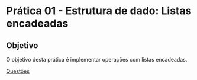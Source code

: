 # Prática 01 - Estrutura de dado: Listas encadeadas

## Objetivo

O objetivo desta prática é implementar operações com listas encadeadas.

[Questões](https://github.com/roscibely/algorithms-and-data-structure/blob/develop/listas/pratica-01/Listas_Encadeadas_-_Prtica_1.pdf) 

